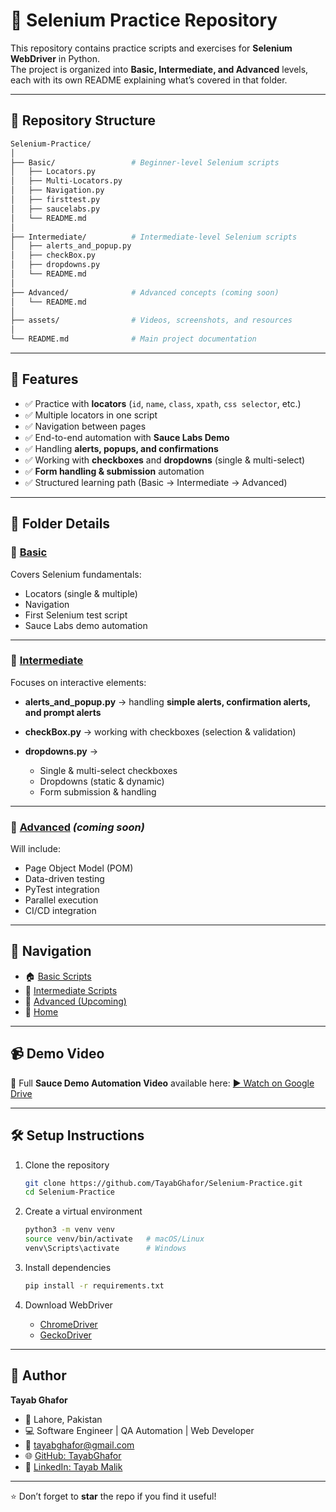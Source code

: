 # 🐍 Selenium Practice Repository  

This repository contains practice scripts and exercises for **Selenium WebDriver** in Python.  
The project is organized into **Basic, Intermediate, and Advanced** levels, each with its own README explaining what’s covered in that folder.  

---

## 📂 Repository Structure  

```bash
Selenium-Practice/
│
├── Basic/                 # Beginner-level Selenium scripts
│   ├── Locators.py
│   ├── Multi-Locators.py
│   ├── Navigation.py
│   ├── firsttest.py
│   ├── saucelabs.py
│   └── README.md
│
├── Intermediate/          # Intermediate-level Selenium scripts
│   ├── alerts_and_popup.py
│   ├── checkBox.py
│   ├── dropdowns.py
│   └── README.md
│
├── Advanced/              # Advanced concepts (coming soon)
│   └── README.md
│
├── assets/                # Videos, screenshots, and resources
│
└── README.md              # Main project documentation
````

---

## 🚀 Features

* ✅ Practice with **locators** (`id`, `name`, `class`, `xpath`, `css selector`, etc.)
* ✅ Multiple locators in one script
* ✅ Navigation between pages
* ✅ End-to-end automation with **Sauce Labs Demo**
* ✅ Handling **alerts, popups, and confirmations**
* ✅ Working with **checkboxes** and **dropdowns** (single & multi-select)
* ✅ **Form handling & submission** automation
* ✅ Structured learning path (Basic → Intermediate → Advanced)

---

## 📖 Folder Details

### 🔹 [Basic](./Basic)

Covers Selenium fundamentals:

* Locators (single & multiple)
* Navigation
* First Selenium test script
* Sauce Labs demo automation

---

### 🔹 [Intermediate](./Intermediate)

Focuses on interactive elements:

* **alerts_and_popup.py** → handling **simple alerts, confirmation alerts, and prompt alerts**
* **checkBox.py** → working with checkboxes (selection & validation)
* **dropdowns.py** →

  * Single & multi-select checkboxes
  * Dropdowns (static & dynamic)
  * Form submission & handling

---

### 🔹 [Advanced](./Advanced) *(coming soon)*

Will include:

* Page Object Model (POM)
* Data-driven testing
* PyTest integration
* Parallel execution
* CI/CD integration

---

## 🔗 Navigation

* 🏠 [Basic Scripts](./Basic)
* 📘 [Intermediate Scripts](./Intermediate)
* 📗 [Advanced (Upcoming)](./Advanced)
* 📙 [Home](./)

---

## 📹 Demo Video

🎥 Full **Sauce Demo Automation Video** available here:
[▶️ Watch on Google Drive](https://drive.google.com/file/d/1lkIn1Tfp6stswiAmM2ptmfegpTnWrNSK/view?usp=sharing)

---

## 🛠️ Setup Instructions

1. Clone the repository

   ```bash
   git clone https://github.com/TayabGhafor/Selenium-Practice.git
   cd Selenium-Practice
   ```

2. Create a virtual environment

   ```bash
   python3 -m venv venv
   source venv/bin/activate   # macOS/Linux
   venv\Scripts\activate      # Windows
   ```

3. Install dependencies

   ```bash
   pip install -r requirements.txt
   ```

4. Download WebDriver

   * [ChromeDriver](https://chromedriver.chromium.org/downloads)
   * [GeckoDriver](https://github.com/mozilla/geckodriver/releases)

---

## 👤 Author

**Tayab Ghafor**

* 📍 Lahore, Pakistan
* 💻 Software Engineer | QA Automation | Web Developer
* 📧 [tayabghafor@gmail.com](mailto:tayabghafor@gmail.com)
* 🌐 [GitHub: TayabGhafor](https://github.com/TayabGhafor)
* 🔗 [LinkedIn: Tayab Malik](https://www.linkedin.com/in/tayabmalik/)

---

⭐ Don’t forget to **star** the repo if you find it useful!




